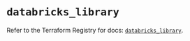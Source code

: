 # `databricks_library`

Refer to the Terraform Registry for docs: [`databricks_library`](https://registry.terraform.io/providers/databricks/databricks/1.91.0/docs/resources/library).
